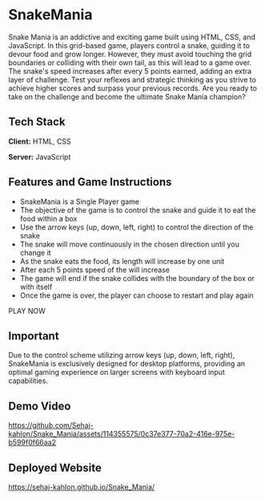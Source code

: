 # SnakeMania

Snake Mania is an addictive and exciting game built using HTML, CSS, and JavaScript. In this grid-based game, players control a snake, guiding it to devour food and grow longer. However, they must avoid touching the grid boundaries or colliding with their own tail, as this will lead to a game over. The snake's speed increases after every 5 points earned, adding an extra layer of challenge. Test your reflexes and strategic thinking as you strive to achieve higher scores and surpass your previous records. Are you ready to take on the challenge and become the ultimate Snake Mania champion?

## Tech Stack

**Client:** HTML, CSS

**Server:** JavaScript

## Features and Game Instructions

- SnakeMania is a Single Player game
- The objective of the game is to control the snake and guide it to eat the food within a box
- Use the arrow keys (up, down, left, right) to control the direction of the snake
- The snake will move continuously in the chosen direction until you change it
- As the snake eats the food, its length will increase by one unit
- After each 5 points speed of the will increase
- The game will end if the snake collides with the boundary of the box or with itself
- Once the game is over, the player can choose to restart and play again

PLAY NOW

## Important

Due to the control scheme utilizing arrow keys (up, down, left, right), SnakeMania is exclusively designed for desktop platforms, providing an optimal gaming experience on larger screens with keyboard input capabilities.

## Demo Video
https://github.com/Sehaj-kahlon/Snake_Mania/assets/114355575/0c37e377-70a2-416e-975e-b599f0f66aa2

## Deployed Website

https://sehaj-kahlon.github.io/Snake_Mania/
